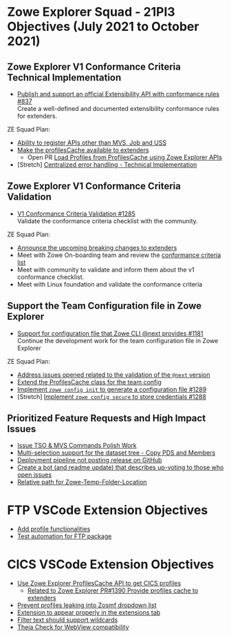 # Zowe Explorer Squad - 21PI3 Objectives (July 2021 to October 2021)


## Zowe Explorer V1 Conformance Criteria Technical Implementation

* [Publish and support an official Extensibility API with conformance rules #837](https://github.com/zowe/vscode-extension-for-zowe/issues/837)  
Create a well-defined and documented extensibility conformance rules for extenders.

ZE Squad Plan:  
- [Ability to register APIs other than MVS, Job and USS](https://github.com/zowe/vscode-extension-for-zowe/issues/1387)
- [Make the profilesCache available to extenders](https://github.com/zowe/vscode-extension-for-zowe/issues/1281)
  - Open PR [Load Profiles from ProfilesCache using Zowe Explorer APIs](https://github.com/zowe/vscode-extension-for-zowe/pull/1390)
- [Stretch] [Centralized error handling - Technical Implementation](https://github.com/zowe/vscode-extension-for-zowe/issues/388)

## Zowe Explorer V1 Conformance Criteria Validation

* [V1 Conformance Criteria Validation #1285](https://github.com/zowe/vscode-extension-for-zowe/issues/1285)  
Validate the conformance criteria checklist with the community.

ZE Squad Plan:  
- [Announce the upcoming breaking changes to extenders](https://github.com/zowe/vscode-extension-for-zowe/issues/1405)
- Meet with Zowe On-boarding team and review the [conformance criteria list](https://github.com/zowe/vscode-extension-for-zowe/blob/master/docs/README-Conformance.md)
- Meet with community to validate and inform them about the v1 conformance checklist.
- Meet with Linux foundation and validate the conformance criteria

  
## Support the Team Configuration file in Zowe Explorer

* [Support for configuration file that Zowe CLI @next provides #1181](https://github.com/zowe/vscode-extension-for-zowe/issues/1181)  
Continue the development work for the team configuration file in Zowe Explorer

ZE Squad Plan:  
- [Address issues opened related to the validation of the `@next` version](https://github.com/zowe/vscode-extension-for-zowe/issues/1406)
- [Extend the ProfilesCache class for the team config](https://github.com/zowe/vscode-extension-for-zowe/issues/1409)
- [Implement `zowe config init` to generate a configuration file #1289](https://github.com/zowe/vscode-extension-for-zowe/issues/1289)
- [Stretch] [Implement `zowe config secure` to store credentials #1288](https://github.com/zowe/vscode-extension-for-zowe/issues/1288)

## Prioritized Feature Requests and High Impact Issues

- [Issue TSO & MVS Commands Polish Work](https://github.com/zowe/vscode-extension-for-zowe/issues/1297)
- [Multi-selection support for the dataset tree - Copy PDS and Members](https://github.com/zowe/vscode-extension-for-zowe/issues/1286)
- [Deployment pipeline not posting release on GitHub](https://github.com/zowe/vscode-extension-for-zowe/issues/1186)
- [Create a bot (and readme update) that describes up-voting to those who open issues](https://github.com/zowe/vscode-extension-for-zowe/issues/1169)
- [Relative path for Zowe-Temp-Folder-Location](https://github.com/zowe/vscode-extension-for-zowe/issues/1053)
  
# FTP VSCode Extension Objectives
- [Add profile functionalities](https://github.com/zowe/vscode-extension-for-zowe/issues/1284)
- [Test automation for FTP package](https://github.com/zowe/vscode-extension-for-zowe/issues/1028)

# CICS VSCode Extension Objectives

- [Use Zowe Explorer ProfilesCache API to get CICS profiles](https://github.com/zowe/vscode-extension-for-cics/issues/63)
  - [Related to Zowe Explorer PR#1390 Provide profiles cache to extenders](https://github.com/zowe/vscode-extension-for-zowe/pull/1390)
- [Prevent profiles leaking into Zosmf dropdown list](https://github.com/zowe/vscode-extension-for-cics/issues/51)
- [Extension to appear properly in the extensions tab](https://github.com/zowe/vscode-extension-for-cics/issues/61)
- [Filter text should support wildcards](https://github.com/zowe/vscode-extension-for-cics/issues/57)
- [Theia Check for WebView compatibility](https://github.com/zowe/vscode-extension-for-cics/issues/64)